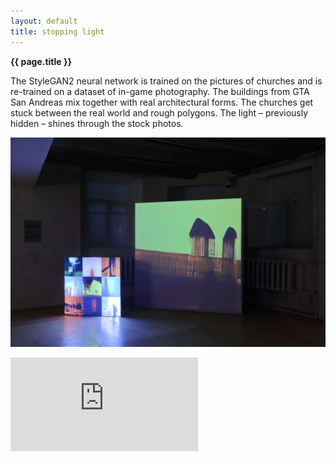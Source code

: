 ```yaml
---
layout: default
title: stopping light
---
```


**{{ page.title }}**

The StyleGAN2 neural network is trained on the pictures of churches and is re-trained on a dataset of in-game photography. The buildings from GTA San Andreas mix together with real architectural forms. The churches get stuck between the real world and rough polygons. The light – previously hidden – shines through the stock photos.

![solyanka-1](stopping_light_1.JPG)

<iframe src="https://player.vimeo.com/video/597061706?h=0b2dcb60c3" frameborder="0" allow="autoplay; fullscreen; picture-in-picture" allowfullscreen></iframe>